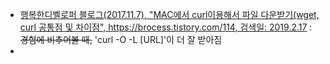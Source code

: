 - [행복한디벨로퍼 블로그(2017.11.7), "MAC에서 curl이용해서 파일 다운받기(wget, curl 공통점 및 차이점", https://brocess.tistory.com/114, 검색일: 2019.2.17](https://brocess.tistory.com/114) : ~~경험에 비추어볼 때,~~ 'curl -O -L [URL]'이 더 잘 받아짐
-
